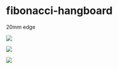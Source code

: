 # fibonacci-hangboard

20mm edge

![](https://imgur.com/6L3xRKv.png)

![](https://imgur.com/kMjaGo2.png)

![](https://user-images.githubusercontent.com/19412160/192672899-2c3924b0-e62c-4167-ab3e-8daa75c78809.png)
